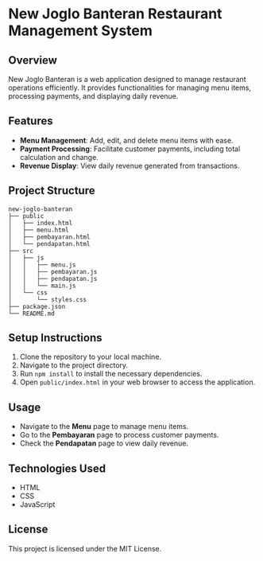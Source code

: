 # New Joglo Banteran Restaurant Management System

## Overview
New Joglo Banteran is a web application designed to manage restaurant operations efficiently. It provides functionalities for managing menu items, processing payments, and displaying daily revenue.

## Features
- **Menu Management**: Add, edit, and delete menu items with ease.
- **Payment Processing**: Facilitate customer payments, including total calculation and change.
- **Revenue Display**: View daily revenue generated from transactions.

## Project Structure
```
new-joglo-banteran
├── public
│   ├── index.html
│   ├── menu.html
│   ├── pembayaran.html
│   └── pendapatan.html
├── src
│   ├── js
│   │   ├── menu.js
│   │   ├── pembayaran.js
│   │   ├── pendapatan.js
│   │   └── main.js
│   └── css
│       └── styles.css
├── package.json
└── README.md
```

## Setup Instructions
1. Clone the repository to your local machine.
2. Navigate to the project directory.
3. Run `npm install` to install the necessary dependencies.
4. Open `public/index.html` in your web browser to access the application.

## Usage
- Navigate to the **Menu** page to manage menu items.
- Go to the **Pembayaran** page to process customer payments.
- Check the **Pendapatan** page to view daily revenue.

## Technologies Used
- HTML
- CSS
- JavaScript

## License
This project is licensed under the MIT License.